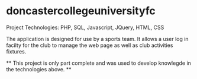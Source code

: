 # doncastercollegeuniversityfc

Project Technologies:
PHP,
SQL,
Javascript,
JQuery,
HTML,
CSS

The application is designed for use by a sports team.  It allows a user log in facilty for the club to manage the web page as well as club activities fixtures.

** This project is only part complete and was used to develop knowlegde in the technologies above. **

